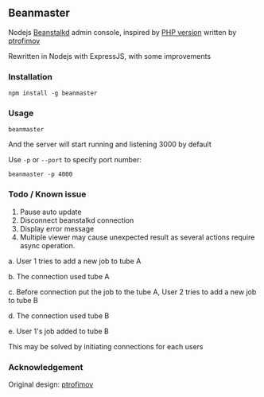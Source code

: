 ## BeanmasterNodejs [Beanstalkd](http://kr.github.io/beanstalkd/) admin console, inspired by [PHP version](https://github.com/ptrofimov/beanstalk_console) written by [ptrofimov](https://github.com/ptrofimov)Rewritten in Nodejs with ExpressJS, with some improvements### Installation```npm install -g beanmaster```### Usage```beanmaster```And the server will start running and listening 3000 by defaultUse `-p` or `--port` to specify port number:```beanmaster -p 4000```### Todo / Known issue1. Pause auto update2. Disconnect beanstalkd connection3. Display error message4. Multiple viewer may cause unexpected result as several actions require async operation.  a. User 1 tries to add a new job to tube A  b. The connection used tube A    c. Before connection put the job to the tube A, User 2 tries to add a new job to tube B    d. The connection used tube B    e. User 1's job added to tube B  This may be solved by initiating connections for each users### AcknowledgementOriginal design: [ptrofimov](https://github.com/ptrofimov)